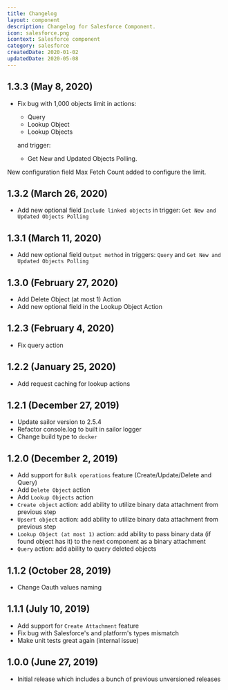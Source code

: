 ```yaml
---
title: Changelog
layout: component
description: Changelog for Salesforce Component.
icon: salesforce.png
icontext: Salesforce component
category: salesforce
createdDate: 2020-01-02
updatedDate: 2020-05-08
---
```


## 1.3.3 (May 8, 2020)

* Fix bug with 1,000 objects limit in actions:
  - Query
  - Lookup Object
  - Lookup Objects

  and trigger:
  - Get New and Updated Objects Polling.

New configuration field Max Fetch Count added to configure the limit.

## 1.3.2 (March 26, 2020)

* Add new optional field `Include linked objects` in trigger: `Get New and Updated Objects Polling`

## 1.3.1 (March 11, 2020)

* Add new optional field `Output method` in triggers: `Query` and `Get New and Updated Objects Polling`

## 1.3.0 (February 27, 2020)

* Add Delete Object (at most 1) Action
* Add new optional field in the Lookup Object Action

## 1.2.3 (February 4, 2020)

* Fix query action

## 1.2.2 (January 25, 2020)

* Add request caching for lookup actions

## 1.2.1 (December 27, 2019)

* Update sailor version to 2.5.4
* Refactor console.log to built in sailor logger
* Change build type to `docker`


## 1.2.0 (December 2, 2019)

* Add support for `Bulk operations` feature (Create/Update/Delete and Query)
* Add `Delete Object` action
* Add `Lookup Objects` action
* `Create object` action: add ability to utilize binary data attachment from previous step
* `Upsert object` action: add ability to utilize binary data attachment from previous step
* `Lookup Object (at most 1)` action: add ability to pass binary data (if found object has it) to the next component as a binary attachment
* `Query` action: add ability to query deleted objects

## 1.1.2 (October 28, 2019)

* Change Oauth values naming

## 1.1.1 (July 10, 2019)

* Add support for `Create Attachment` feature
* Fix bug with Salesforce's and platform's types mismatch
* Make unit tests great again (internal issue)

## 1.0.0 (June 27, 2019)

* Initial release which includes a bunch of previous unversioned releases
